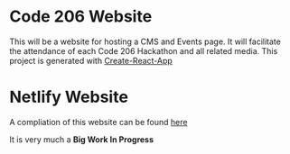 # Code 206 Website
This will be a website for hosting a CMS and Events page. It will facilitate the attendance of each Code 206 Hackathon and all related media.
This project is generated with [Create-React-App](https://github.com/facebook/create-react-app)

# Netlify Website
A compliation of this website can be found [here](https://flamboyant-torvalds-380eee.netlify.com/)

It is very much a **Big Work In Progress**